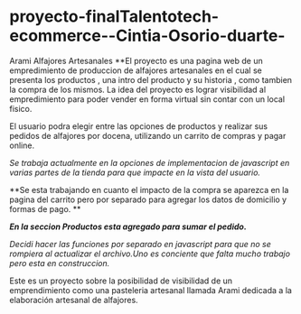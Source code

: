 # proyecto-finalTalentotech-ecommerce--Cintia-Osorio-duarte-
Arami Alfajores Artesanales
**El proyecto es una pagina web de un empredimiento de produccion de alfajores artesanales en el cual se presenta los productos , 
una intro del producto y su historia , como tambien la compra de los mismos. La idea del proyecto es lograr visibilidad al empredimiento 
para poder vender en forma virtual sin contar con un local fisico.

El usuario podra elegir entre las opciones de productos y realizar sus pedidos de alfajores por docena, utilizando un carrito de compras y pagar online. 

*Se  trabaja actualmente en la opciones de implementacion de javascript en varias partes de la tienda para que impacte en la vista del usuario.*

**Se esta trabajando en cuanto el impacto de la compra se aparezca en la pagina del carrito pero por separado para agregar los datos de domicilio y formas de pago.
**

***En la seccion Productos esta agregado para sumar el pedido.***

*Decidi hacer las funciones por separado en javascript para que no se rompiera al actualizar el archivo.Uno es conciente que falta mucho trabajo pero esta en construccion.*

Este es un proyecto sobre la posibilidad de visibilidad de un emprendimiento como una pasteleria artesanal llamada Arami dedicada a la elaboración artesanal de alfajores.

